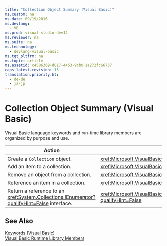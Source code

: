 ```yaml
---
title: "Collection Object Summary (Visual Basic)"
ms.custom: na
ms.date: 09/19/2016
ms.devlang: 
  - VB
ms.prod: visual-studio-dev14
ms.reviewer: na
ms.suite: na
ms.technology: 
  - devlang-visual-basic
ms.tgt_pltfrm: na
ms.topic: article
ms.assetid: c4586369-d817-4453-9cb0-1a272fc66737
caps.latest.revision: 15
translation.priority.ht: 
  - de-de
  - ja-jp
---
```

# Collection Object Summary (Visual Basic)
Visual Basic language keywords and run-time library members are organized by purpose and use.  
  
|Action|Language element|  
|------------|----------------------|  
|Create a `Collection` object.|<xref:Microsoft.VisualBasic.Collection?qualifyHint=False>|  
|Add an item to a collection.|<xref:Microsoft.VisualBasic.Collection.Add?qualifyHint=False>|  
|Remove an object from a collection.|<xref:Microsoft.VisualBasic.Collection.Remove?qualifyHint=False>|  
|Reference an item in a collection.|<xref:Microsoft.VisualBasic.Collection.Item?qualifyHint=False>|  
|Return a reference to an <xref:System.Collections.IEnumerator?qualifyHint=False> interface.|<xref:Microsoft.VisualBasic.Collection.System#Collections#IEnumerable#GetEnumerator?qualifyHint=False>|  
  
## See Also  
 [Keywords (Visual Basic)](../vs140/Keywords--Visual-Basic-.md)   
 [Visual Basic Runtime Library Members](../vs140/Visual-Basic-Runtime-Library-Members.md)